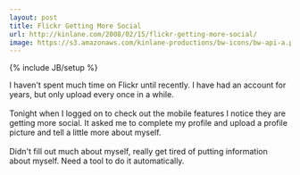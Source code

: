 ```yaml
---
layout: post
title: Flickr Getting More Social
url: http://kinlane.com/2008/02/15/flickr-getting-more-social/
image: https://s3.amazonaws.com/kinlane-productions/bw-icons/bw-api-a.png
---
```

{% include JB/setup %}
<p>
     I haven't spent much time on Flickr until recently. I have had an account for years, but only upload every once in a while.
     <br />
     <br />
     Tonight when I logged on to check out the mobile features I notice they are getting more social. It asked me to complete my profile and upload a profile picture and tell a little more about myself.
     <br />
     <br />
     Didn't fill out much about myself, really get tired of putting information about myself. Need a tool to do it automatically.
</p>